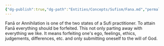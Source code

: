 ```yaml
---
{"dg-publish":true,"dg-path":"Entities/Concepts/Sufism/Fana.md","permalink":"/entities/concepts/sufism/fana/","title":"Fanā","tags":["concept","concept/theology","concept/sufism"]}
---
```



Fanā or Annihilation is one of the two states of a Sufi practitioner. To attain Fanā everything should be forfeited. This not only parting away with everything we like. It means forfeiting one's ego, feelings, ethics, judgements, differences, etc. and only submitting oneself to the will of God.